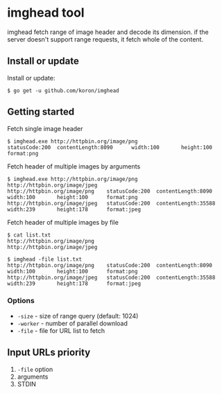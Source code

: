 # imghead tool

imghead fetch range of image header and decode its dimension.
if the server doesn't support range requests, it fetch whole of the content.

## Install or update

Install or update:

```console
$ go get -u github.com/koron/imghead
```

## Getting started

Fetch single image header

```console
$ imghead.exe http://httpbin.org/image/png
statusCode:200  contentLength:8090      width:100       height:100      format:png
```

Fetch header of multiple images by arguments

```console
$ imghead.exe http://httpbin.org/image/png http://httpbin.org/image/jpeg
http://httpbin.org/image/png    statusCode:200  contentLength:8090      width:100       height:100      format:png
http://httpbin.org/image/jpeg   statusCode:200  contentLength:35588     width:239       height:178      format:jpeg
```

Fetch header of multiple images by file

```console
$ cat list.txt
http://httpbin.org/image/png
http://httpbin.org/image/jpeg

$ imghead -file list.txt
http://httpbin.org/image/png    statusCode:200  contentLength:8090      width:100       height:100      format:png
http://httpbin.org/image/jpeg   statusCode:200  contentLength:35588     width:239       height:178      format:jpeg
```

### Options

*   `-size` - size of range query (default: 1024)
*   `-worker` - number of parallel download
*   `-file` - file for URL list to fetch

## Input URLs priority

1. `-file` option
2. arguments
3. STDIN
